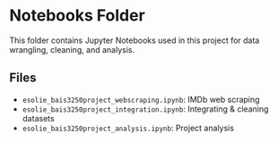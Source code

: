 # Notebooks Folder
This folder contains Jupyter Notebooks used in this project for data wrangling, cleaning, and analysis.

## Files
- `esolie_bais3250project_webscraping.ipynb`: IMDb web scraping
- `esolie_bais3250project_integration.ipynb`: Integrating & cleaning datasets
- `esolie_bais3250project_analysis.ipynb`: Project analysis
